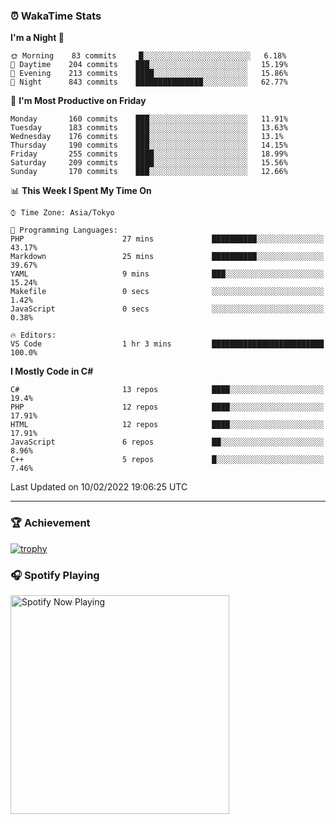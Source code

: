 ### ⏰ WakaTime Stats


<!--START_SECTION:waka-->
**I'm a Night 🦉** 

```text
🌞 Morning    83 commits     █░░░░░░░░░░░░░░░░░░░░░░░░   6.18% 
🌆 Daytime    204 commits    ███░░░░░░░░░░░░░░░░░░░░░░   15.19% 
🌃 Evening    213 commits    ████░░░░░░░░░░░░░░░░░░░░░   15.86% 
🌙 Night      843 commits    ███████████████░░░░░░░░░░   62.77%

```
📅 **I'm Most Productive on Friday** 

```text
Monday       160 commits    ███░░░░░░░░░░░░░░░░░░░░░░   11.91% 
Tuesday      183 commits    ███░░░░░░░░░░░░░░░░░░░░░░   13.63% 
Wednesday    176 commits    ███░░░░░░░░░░░░░░░░░░░░░░   13.1% 
Thursday     190 commits    ███░░░░░░░░░░░░░░░░░░░░░░   14.15% 
Friday       255 commits    ████░░░░░░░░░░░░░░░░░░░░░   18.99% 
Saturday     209 commits    ████░░░░░░░░░░░░░░░░░░░░░   15.56% 
Sunday       170 commits    ███░░░░░░░░░░░░░░░░░░░░░░   12.66%

```


📊 **This Week I Spent My Time On** 

```text
⌚︎ Time Zone: Asia/Tokyo

💬 Programming Languages: 
PHP                      27 mins             ██████████░░░░░░░░░░░░░░░   43.17% 
Markdown                 25 mins             ██████████░░░░░░░░░░░░░░░   39.67% 
YAML                     9 mins              ███░░░░░░░░░░░░░░░░░░░░░░   15.24% 
Makefile                 0 secs              ░░░░░░░░░░░░░░░░░░░░░░░░░   1.42% 
JavaScript               0 secs              ░░░░░░░░░░░░░░░░░░░░░░░░░   0.38%

🔥 Editors: 
VS Code                  1 hr 3 mins         █████████████████████████   100.0%

```

**I Mostly Code in C#** 

```text
C#                       13 repos            ████░░░░░░░░░░░░░░░░░░░░░   19.4% 
PHP                      12 repos            ████░░░░░░░░░░░░░░░░░░░░░   17.91% 
HTML                     12 repos            ████░░░░░░░░░░░░░░░░░░░░░   17.91% 
JavaScript               6 repos             ██░░░░░░░░░░░░░░░░░░░░░░░   8.96% 
C++                      5 repos             █░░░░░░░░░░░░░░░░░░░░░░░░   7.46%

```



 Last Updated on 10/02/2022 19:06:25 UTC
<!--END_SECTION:waka-->

---

### 🏆 Achievement

[![trophy](https://github-profile-trophy.vercel.app/?username=Slime-hatena&theme=flat&no-bg=true&no-frame=true&column=8)](https://github.com/ryo-ma/github-profile-trophy)

### 🎧 Spotify Playing

[<img src="https://spotify-now-playing-slime-hatena.vercel.app/api/spotify-playing" alt="Spotify Now Playing" width="350" />](https://open.spotify.com/user/slime_hatena)

<!--
**Slime-hatena/Slime-hatena** is a ✨ _special_ ✨ repository because its `README.md` (this file) appears on your GitHub profile.

Here are some ideas to get you started:

- 🔭 I’m currently working on ...
- 🌱 I’m currently learning ...
- 👯 I’m looking to collaborate on ...
- 🤔 I’m looking for help with ...
- 💬 Ask me about ...
- 📫 How to reach me: ...
- 😄 Pronouns: ...
- ⚡ Fun fact: ...
-->
